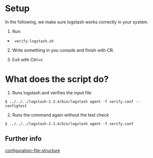
# Setup

In the following, we make sure logstash works correctly in your system.

1. Run:
 -  ``` verify-logstash.sh``` 

2. Write something in you console and finish with CR. 

3. Exit with Ctrl+c


# What does the script do?

1. Runs logstash and verifies the input file

```$ ../../../logstash-2.3.4/bin/logstash agent -f verify.conf --configtest```

2. Runs the command again without the test check 

```$ ../../../logstash-2.3.4/bin/logstash agent -f verify.conf```


## Further info

[configuration-file-structure](https://www.elastic.co/guide/en/logstash/current/configuration-file-structure.html)
